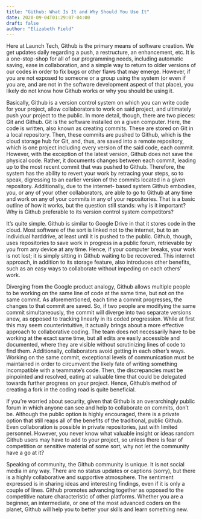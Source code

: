 ```yaml
---
title: "Github: What Is It and Why Should You Use It"
date: 2020-09-04T01:29:07-04:00
draft: false
author: "Elizabeth Field"
---
```

Here at Launch Tech, Github is the primary means of software creation. We get updates daily regarding a push, a restructure, an enhancement, etc. It is a one-stop-shop for all of our programming needs, including automatic saving, ease in collaboration, and a simple way to return to older versions of our codes in order to fix bugs or other flaws that may emerge. However, if you are not exposed to someone or a group using the system (or even if you are, and are not in the software development aspect of that place), you likely do not know how Github works or why you should be using it.

Basically, Github is a version control system on which you can write code for your project, allow collaborators to work on said project, and ultimately push your project to the public. In more detail, though, there are two pieces: Git and Github. Git is the software installed on a given computer. Here, the code is written, also known as creating commits. These are stored on Git in a local repository. Then, these commits are pushed to Github, which is the cloud storage hub for Git, and, thus, are saved into a remote repository, which is one project including every version of the said code, each commit. However, with the exception of the latest version, Github does not save the physical code. Rather, it documents changes between each commit, leading up to the most recent commit that was pushed to Github. Therefore, the system has the ability to revert your work by retracing your steps, so to speak, digressing to an earlier version of the commits located in a given repository. Additionally, due to the internet- based system Github embodies, you, or any of your other collaborators, are able to go to Github at any time and work on any of your commits in any of your repositories.
That is a basic outline of how it works, but the question still stands: why is it important? Why is Github preferable to its version control system competitors?

It’s quite simple. Github is similar to Google Drive in that it stores code in the cloud. Most software of the sort is linked not to the internet, but to an individual harddrive, at least until it is pushed to the public. Github, though, uses repositories to save work in progress in a public forum, retrievable by you from any device at any time. Hence, if your computer breaks, your work is not lost; it is simply sitting in Github waiting to be recovered. This internet approach, in addition to its storage feature, also introduces other benefits, such as an easy ways to collaborate without impeding on each others’ work.

Diverging from the Google product analogy, Github allows multiple people to be working on the same line of code at the same time, but not on the same commit. As aforementioned, each time a commit progresses, the changes to that commit are saved. So, if two people are modifying the same commit simultaneously, the commit will diverge into two separate versions anew, as opposed to tracking linearly in its coded progression. While at first this may seem counterintuitive, it actually brings about a more effective approach to collaborative coding. The team does not necessarily have to be working at the exact same time, but all edits are easily accessible and documented, where they are visible without scrutinizing lines of code to find them. Additionally, collaborators avoid getting in each other’s ways. Working on the same commit, exceptional levels of communication must be maintained in order to circumvent the likely fate of writing something incompatible with a teammate’s code. Then, the discrepancies must be pinpointed and resolved, eating at valuable time that could be delegated towards further progress on your project. Hence, Github’s method of creating a fork in the coding road is quite beneficial.

If you’re worried about security, given that Github is an overarchingly public forum in which anyone can see and help to collaborate on commits, don’t be. Although the public option is highly encouraged, there is a private option that still reaps all of the benefits of the traditional, public Github. Even collaboration is possible in private repositories, just with limited personnel.  However, you never know what valuable insight or ideas random Github users may have to add to your project, so unless there is fear of competition or sensitive material of some sort, why not let the community have a go at it?

Speaking of community, the Github community is unique. It is not social media in any way. There are no status updates or captions (sorry), but there is a highly collaborative and supportive atmosphere. The sentiment expressed is in sharing ideas and interesting findings, even if it is only a couple of lines. Github promotes advancing together as opposed to the competitive nature characteristic of other platforms. Whether you are a beginner, an intermediate, or one of the most advanced coders on the planet, Github will help you to better your skills and learn something new.
